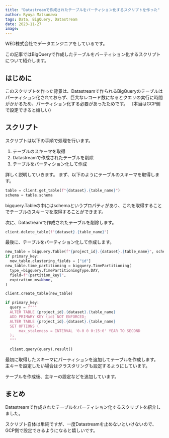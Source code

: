 ```yaml
---
title: "Datastreamで作成されたテーブルをパーティション化するスクリプトを作った"
author: Ryuya Matsunawa
tags: Data, BigQuery, Datastream
date: 2023-11-27
image:
---
```


WED株式会社でデータエンジニアをしている[](https://github.com/ryuya-matsunawa)です。

この記事ではBigQueryで作成したテーブルをパーティション化するスクリプトについて紹介します。

## はじめに
このスクリプトを作った背景は、Datastreamで作られるBigQueryのテーブルはパーティション化されておらず、巨大なレコード数になるとクエリの実行に時間がかかるため、パーティション化する必要があったためです。
（本当はGCP側で設定できると嬉しい）


## スクリプト
スクリプトは以下の手順で処理を行います。

1. テーブルのスキーマを取得
2. Datastreamで作成されたテーブルを削除
3. テーブルをパーティション化して作成

詳しく説明していきます。
まず、以下のようにテーブルのスキーマを取得します。

```python
table = client.get_table(f"{dataset}.{table_name}")
schema = table.schema
```

bigquery.Tableの中にはschemaというプロパティがあり、これを取得することでテーブルのスキーマを取得することができます。

次に、Datastreamで作成されたテーブルを削除します。

```python
client.delete_table(f"{dataset}.{table_name}")
```

最後に、テーブルをパーティション化して作成します。

```python
new_table = bigquery.Table(f"{project_id}.{dataset}.{table_name}", schema=schema)
if primary_key:
  new_table.clustering_fields = ["id"]
new_table.time_partitioning = bigquery.TimePartitioning(
  type_=bigquery.TimePartitioningType.DAY,
  field=f"{partition_key}",
  expiration_ms=None,
)

client.create_table(new_table)

if primary_key:
  query = f"""
  ALTER TABLE {project_id}.{dataset}.{table_name}
  ADD PRIMARY KEY (id) NOT ENFORCED;
  ALTER TABLE {project_id}.{dataset}.{table_name}
  SET OPTIONS (
      max_staleness = INTERVAL '0-0 0 0:15:0' YEAR TO SECOND
  );
  """

  client.query(query).result()
```

最初に取得したスキーマにパーティションを追加してテーブルを作成します。
主キーを設定したい場合はクラスタリングも設定するようにしています。

テーブルを作成後、主キーの設定などを追加しています。

## まとめ
Datastreamで作成されたテーブルをパーティション化するスクリプトを紹介しました。

スクリプト自体は単純ですが、一度Datastreamを止めないといけないので、GCP側で設定できるようになると嬉しいです。
